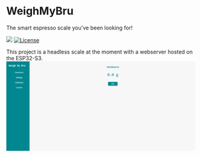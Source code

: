 # WeighMyBru
The smart espresso scale you've been looking for!

[![](https://dcbadge.limes.pink/api/server/56zXh2gB)](https://discord.gg/56zXh2gB)
[![License](https://img.shields.io/badge/License-CC%20BY--NC--SA%204.0-lightgrey.svg?style=for-the-badge)](LICENSE)

This project is a headless scale at the moment with a webserver hosted on the ESP32-S3.
<img src="docs/assets/dashboard.png" alt="WeighMyBru Dashboard" width="500" />